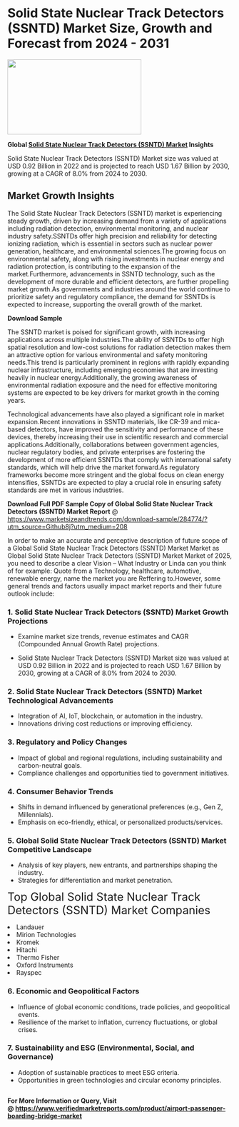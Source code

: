 <H1>Solid State Nuclear Track Detectors (SSNTD) Market Size, Growth and Forecast from 2024 - 2031</H1><img class="aligncenter size-medium wp-image-584254" src="https://thirdeyenews.in/wp-content/uploads/2024/09/Global-Market-Research-300x168.jpeg" alt="" width="300" height="168" /><p><strong>Global&nbsp;<a href="https://www.marketsizeandtrends.com/download-sample/284774/?utm_source=Github8j?utm_medium=208">Solid State Nuclear Track Detectors (SSNTD) Market</a> Insights</strong></p><p>Solid State Nuclear Track Detectors (SSNTD) Market size was valued at USD 0.92 Billion in 2022 and is projected to reach USD 1.67 Billion by 2030, growing at a CAGR of 8.0% from 2024 to 2030.</p><p><h2>Market Growth Insights</h2> <p>The Solid State Nuclear Track Detectors (SSNTD) market is experiencing steady growth, driven by increasing demand from a variety of applications including radiation detection, environmental monitoring, and nuclear industry safety.SSNTDs offer high precision and reliability for detecting ionizing radiation, which is essential in sectors such as nuclear power generation, healthcare, and environmental sciences.The growing focus on environmental safety, along with rising investments in nuclear energy and radiation protection, is contributing to the expansion of the market.Furthermore, advancements in SSNTD technology, such as the development of more durable and efficient detectors, are further propelling market growth.As governments and industries around the world continue to prioritize safety and regulatory compliance, the demand for SSNTDs is expected to increase, supporting the overall growth of the market.</p> <p><strong>Download Sample</strong></p> <p>The SSNTD market is poised for significant growth, with increasing applications across multiple industries.The ability of SSNTDs to offer high spatial resolution and low-cost solutions for radiation detection makes them an attractive option for various environmental and safety monitoring needs.This trend is particularly prominent in regions with rapidly expanding nuclear infrastructure, including emerging economies that are investing heavily in nuclear energy.Additionally, the growing awareness of environmental radiation exposure and the need for effective monitoring systems are expected to be key drivers for market growth in the coming years.</p> <p>Technological advancements have also played a significant role in market expansion.Recent innovations in SSNTD materials, like CR-39 and mica-based detectors, have improved the sensitivity and performance of these devices, thereby increasing their use in scientific research and commercial applications.Additionally, collaborations between government agencies, nuclear regulatory bodies, and private enterprises are fostering the development of more efficient SSNTDs that comply with international safety standards, which will help drive the market forward.As regulatory frameworks become more stringent and the global focus on clean energy intensifies, SSNTDs are expected to play a crucial role in ensuring safety standards are met in various industries.</p> <p><span class=""><strong>Download Full PDF Sample Copy of Global Solid State Nuclear Track Detectors (SSNTD) Market Report</strong> @ <a href="https://www.marketsizeandtrends.com/download-sample/284774/?utm_source=Github8j?utm_medium=208" target="_blank">https://www.marketsizeandtrends.com/download-sample/284774/?utm_source=Github8j?utm_medium=208</a></span></p><p>In order to make an accurate and perceptive description of future scope of a Global&nbsp;Solid State Nuclear Track Detectors (SSNTD) Market Market as Global&nbsp;Solid State Nuclear Track Detectors (SSNTD) Market Market of 2025, you need to describe a clear Vision &ndash; What Industry or Linda can you think of for example: Quote from a Technology, healthcare, automotive, renewable energy, name the market you are Reffering to.However, some general trends and factors usually impact market reports and their future outlook include:</p><h3>1.&nbsp;<strong>Solid State Nuclear Track Detectors (SSNTD) Market Growth Projections</strong></h3><ul><li>Examine market size trends, revenue estimates and CAGR (Compounded Annual Growth Rate) projections.</li><li><p>Solid State Nuclear Track Detectors (SSNTD) Market size was valued at USD 0.92 Billion in 2022 and is projected to reach USD 1.67 Billion by 2030, growing at a CAGR of 8.0% from 2024 to 2030.</p></li></ul><h3>2.&nbsp;<strong>Solid State Nuclear Track Detectors (SSNTD) Market Technological Advancements</strong></h3><ul><li>Integration of AI, IoT, blockchain, or automation in the industry.</li><li>Innovations driving cost reductions or improving efficiency.</li></ul><h3>3.&nbsp;<strong>Regulatory and Policy Changes</strong></h3><ul><li>Impact of global and regional regulations, including sustainability and carbon-neutral goals.</li><li>Compliance challenges and opportunities tied to government initiatives.</li></ul><h3>4.&nbsp;<strong>Consumer Behavior Trends</strong></h3><ul><li>Shifts in demand influenced by generational preferences (e.g., Gen Z, Millennials).</li><li>Emphasis on eco-friendly, ethical, or personalized products/services.</li></ul><h3>5.&nbsp;<strong>Global Solid State Nuclear Track Detectors (SSNTD) Market Competitive Landscape</strong></h3><ul><li>Analysis of key players, new entrants, and partnerships shaping the industry.</li><li>Strategies for differentiation and market penetration.</li></ul><p data-pm-slice="1 1 []"><span style="color: inherit; font-family: inherit; font-size: 25px;">Top Global Solid State Nuclear Track Detectors (SSNTD) Market Companies</span></p><div class="" data-test-id=""><p><li>Landauer</li><li> Mirion Technologies</li><li> Kromek</li><li> Hitachi</li><li> Thermo Fisher</li><li> Oxford Instruments</li><li> Rayspec</li></p></div><h3>6.&nbsp;<strong>Economic and Geopolitical Factors</strong></h3><ul><li>Influence of global economic conditions, trade policies, and geopolitical events.</li><li>Resilience of the market to inflation, currency fluctuations, or global crises.</li></ul><h3>7.&nbsp;<strong>Sustainability and ESG (Environmental, Social, and Governance)</strong></h3><ul><li>Adoption of sustainable practices to meet ESG criteria.</li><li>Opportunities in green technologies and circular economy principles.</li></ul><h2><strong style="font-size: 14px;">For More Information or Query, Visit @&nbsp;</strong><a style="background-color: #ffffff; font-size: 14px;" href="https://www.marketsizeandtrends.com/report/solid-state-nuclear-track-detectors-ssntd-market/" target="_blank">https://www.verifiedmarketreports.com/product/airport-passenger-boarding-bridge-market</a></h2>